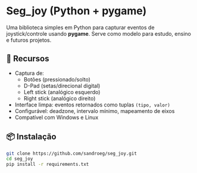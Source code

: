 # Seg_joy (Python + pygame)

Uma biblioteca simples em Python para capturar eventos de joystick/controle usando **pygame**.
Serve como modelo para estudo, ensino e futuros projetos.

## 🚀 Recursos
- Captura de:
  - Botões (pressionado/solto)
  - D-Pad (setas/direcional digital)
  - Left stick (analógico esquerdo)
  - Right stick (analógico direito)
- Interface limpa: eventos retornados como tuplas `(tipo, valor)`
- Configurável: deadzone, intervalo mínimo, mapeamento de eixos
- Compatível com Windows e Linux

## 📦 Instalação
```bash
git clone https://github.com/sandroeg/seg_joy.git
cd seg_joy
pip install -r requirements.txt
